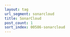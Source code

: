 ```yaml
---
layout: tag
url_segment: sonarcloud
title: SonarCloud
post_count: 1
sort_index: 00586-sonarcloud
---
```

